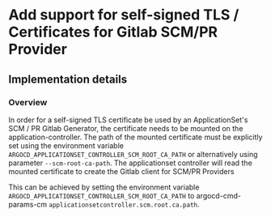 # Add support for self-signed TLS / Certificates for Gitlab SCM/PR Provider

## Implementation details

### Overview

In order for a self-signed TLS certificate be used by an ApplicationSet's SCM / PR Gitlab Generator, the certificate needs to be mounted on the application-controller. The path of the mounted certificate must be explicitly set using the environment variable `ARGOCD_APPLICATIONSET_CONTROLLER_SCM_ROOT_CA_PATH` or alternatively using parameter `--scm-root-ca-path`. The applicationset controller will read the mounted certificate to create the Gitlab client for SCM/PR Providers

This can be achieved by setting the environment variable `ARGOCD_APPLICATIONSET_CONTROLLER_SCM_ROOT_CA_PATH` to argocd-cmd-params-cm `applicationsetcontroller.scm.root.ca.path`.
